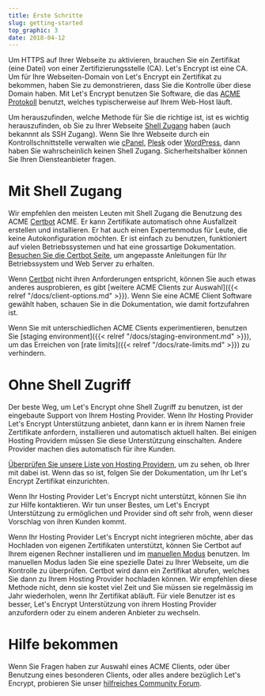 ```yaml
---
title: Erste Schritte
slug: getting-started
top_graphic: 3
date: 2018-04-12
---
```


Um HTTPS auf Ihrer Webseite zu aktivieren, brauchen Sie ein Zertifikat (eine
Datei) von einer Zertifizierungsstelle (CA). Let's Encrypt ist eine CA. Um für
Ihre Webseiten-Domain von Let's Encrypt ein Zertifikat zu bekommen, haben Sie
zu demonstrieren, dass Sie die Kontrolle über diese Domain haben.
Mit Let's Encrypt benutzen Sie Software, die das
[ACME Protokoll](https://ietf-wg-acme.github.io/acme/) benutzt, welches
typischerweise auf Ihrem Web-Host läuft.

Um herauszufinden, welche Methode für Sie die richtige ist, ist es wichtig
herauszufinden, ob Sie zu Ihrer Webseite 
[Shell Zugang](https://en.wikipedia.org/wiki/Shell_account) haben (auch bekannnt
als SSH Zugang). Wenn Sie Ihre Webseite durch ein Kontrollschnittstelle verwalten
wie [cPanel](https://cpanel.com/), [Plesk](https://www.plesk.com/) oder
[WordPress](https://wordpress.org/), dann haben Sie wahrscheinlich keinen Shell
Zugang. Sicherheitshalber können Sie Ihren Diensteanbieter fragen.

# Mit Shell Zugang

Wir empfehlen den meisten Leuten mit Shell Zugang die Benutzung des
ACME [Certbot] ACME. Er kann Zertifikate automatisch ohne Ausfallzeit erstellen
und installieren.
Er hat auch einen Expertenmodus für Leute, die keine Autokonfiguration möchten.
Er ist einfach zu benutzen, funktioniert auf vielen Betriebssystemen und hat eine
grossartige Dokumentation. [Besuchen Sie die Certbot Seite][Certbot], um angepasste
Anleitungen für Ihr Betriebssystem und Web Server zu erhalten.

Wenn [Certbot] nicht ihren Anforderungen entspricht, können Sie auch etwas anderes
ausprobieren, es gibt [weitere ACME Clients zur Auswahl]({{< relref "/docs/client-options.md" >}}).
Wenn Sie eine ACME Client Software gewählt haben, schauen Sie in die Dokumentation,
wie damit fortzufahren ist.

Wenn Sie mit unterschiedlichen ACME Clients experimentieren, benutzen Sie
[staging environment]({{< relref "/docs/staging-environment.md" >}}), um das Erreichen von
[rate limits]({{< relref "/docs/rate-limits.md" >}}) zu verhindern.

[Certbot]: https://certbot.eff.org/  "Certbot"

# Ohne Shell Zugriff

Der beste Weg, um Let's Encrypt ohne Shell Zugriff zu benutzen, ist der
eingebaute Support von Ihrem Hosting Provider. Wenn Ihr Hosting Provider
Let's Encrypt Unterstützung anbietet, dann kann er in ihrem Namen freie
Zertifikate anfordern, installieren und automatisch aktuell halten.
Bei einigen Hosting Providern müssen Sie diese Unterstützung einschalten.
Andere Provider machen dies automatisch für ihre Kunden.

[Überprüfen Sie unsere Liste von Hosting Providern](https://community.letsencrypt.org/t/web-hosting-who-support-lets-encrypt/6920),
um zu sehen, ob Ihrer mit dabei ist. Wenn das so ist, folgen Sie der
Dokumentation, um Ihr Let's Encrypt Zertifikat einzurichten.

Wenn Ihr Hosting Provider Let's Encrypt nicht unterstützt, können Sie
ihn zur Hilfe kontaktieren. Wir tun unser Bestes, um Let's Encrypt
Unterstützung zu ermöglichen und Provider sind oft sehr froh,
wenn dieser Vorschlag von ihren Kunden kommt.

Wenn Ihr Hosting Provider Let's Encrypt nicht integrieren möchte, aber
das Hochladen von eigenen Zertifikaten unterstützt, können Sie Certbot
auf Ihrem eigenen Rechner installieren und im [manuellen Modus](https://certbot.eff.org/docs/using.html#manual)
benutzen. Im manuellen Modus laden Sie eine spezielle Datei zu Ihrer
Webseite, um die Kontrolle zu überprüfen. Certbot wird dann ein Zertifikat
abrufen, welches Sie dann zu Ihrem Hosting Provider hochladen können.
Wir empfehlen diese Methode nicht, denn sie kostet viel Zeit und Sie
müssen sie regelmässig im Jahr wiederholen, wenn Ihr Zertifikat abläuft.
Für viele Benutzer ist es besser, Let's Encrypt Unterstützung von ihrem
Hosting Provider anzufordern oder zu einem anderen Anbieter zu wechseln.

# Hilfe bekommen

Wenn Sie Fragen haben zur Auswahl eines ACME Clients, oder über Benutzung eines
besonderen Clients, oder alles andere bezüglich Let's Encrypt, probieren Sie
unser [hilfreiches Community Forum](https://community.letsencrypt.org/).
